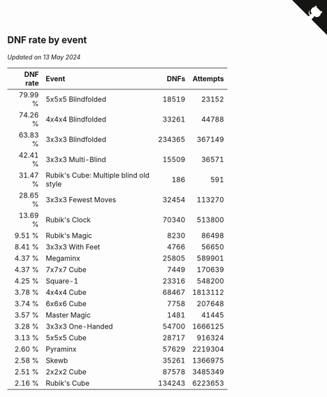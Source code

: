 ## DNF rate by event

*Updated on 13 May 2024*

| DNF rate | Event | DNFs | Attempts |
| ---: | :--- | ---: | ---: |
| 79.99 % | 5x5x5 Blindfolded | 18519 | 23152 |
| 74.26 % | 4x4x4 Blindfolded | 33261 | 44788 |
| 63.83 % | 3x3x3 Blindfolded | 234365 | 367149 |
| 42.41 % | 3x3x3 Multi-Blind | 15509 | 36571 |
| 31.47 % | Rubik's Cube: Multiple blind old style | 186 | 591 |
| 28.65 % | 3x3x3 Fewest Moves | 32454 | 113270 |
| 13.69 % | Rubik's Clock | 70340 | 513800 |
| 9.51 % | Rubik's Magic | 8230 | 86498 |
| 8.41 % | 3x3x3 With Feet | 4766 | 56650 |
| 4.37 % | Megaminx | 25805 | 589901 |
| 4.37 % | 7x7x7 Cube | 7449 | 170639 |
| 4.25 % | Square-1 | 23316 | 548200 |
| 3.78 % | 4x4x4 Cube | 68467 | 1813112 |
| 3.74 % | 6x6x6 Cube | 7758 | 207648 |
| 3.57 % | Master Magic | 1481 | 41445 |
| 3.28 % | 3x3x3 One-Handed | 54700 | 1666125 |
| 3.13 % | 5x5x5 Cube | 28717 | 916324 |
| 2.60 % | Pyraminx | 57629 | 2219304 |
| 2.58 % | Skewb | 35261 | 1366975 |
| 2.51 % | 2x2x2 Cube | 87578 | 3485349 |
| 2.16 % | Rubik's Cube | 134243 | 6223653 |


<a href="https://github.com/jonatanklosko/wca_statistics" class="github-corner" aria-label="View source on Github"><svg width="80" height="80" viewBox="0 0 250 250" style="fill:#151513; color:#fff; position: absolute; top: 0; border: 0; right: 0;" aria-hidden="true"><path d="M0,0 L115,115 L130,115 L142,142 L250,250 L250,0 Z"></path><path d="M128.3,109.0 C113.8,99.7 119.0,89.6 119.0,89.6 C122.0,82.7 120.5,78.6 120.5,78.6 C119.2,72.0 123.4,76.3 123.4,76.3 C127.3,80.9 125.5,87.3 125.5,87.3 C122.9,97.6 130.6,101.9 134.4,103.2" fill="currentColor" style="transform-origin: 130px 106px;" class="octo-arm"></path><path d="M115.0,115.0 C114.9,115.1 118.7,116.5 119.8,115.4 L133.7,101.6 C136.9,99.2 139.9,98.4 142.2,98.6 C133.8,88.0 127.5,74.4 143.8,58.0 C148.5,53.4 154.0,51.2 159.7,51.0 C160.3,49.4 163.2,43.6 171.4,40.1 C171.4,40.1 176.1,42.5 178.8,56.2 C183.1,58.6 187.2,61.8 190.9,65.4 C194.5,69.0 197.7,73.2 200.1,77.6 C213.8,80.2 216.3,84.9 216.3,84.9 C212.7,93.1 206.9,96.0 205.4,96.6 C205.1,102.4 203.0,107.8 198.3,112.5 C181.9,128.9 168.3,122.5 157.7,114.1 C157.9,116.9 156.7,120.9 152.7,124.9 L141.0,136.5 C139.8,137.7 141.6,141.9 141.8,141.8 Z" fill="currentColor" class="octo-body"></path></svg></a><style>.github-corner:hover .octo-arm{animation:octocat-wave 560ms ease-in-out}@keyframes octocat-wave{0%,100%{transform:rotate(0)}20%,60%{transform:rotate(-25deg)}40%,80%{transform:rotate(10deg)}}@media (max-width:500px){.github-corner:hover .octo-arm{animation:none}.github-corner .octo-arm{animation:octocat-wave 560ms ease-in-out}}</style>
